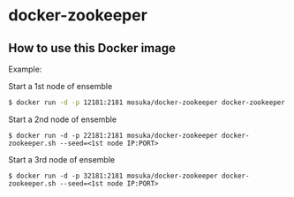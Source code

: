 # docker-zookeeper

## How to use this Docker image

Example:  

Start a 1st node of ensemble
```sh
$ docker run -d -p 12181:2181 mosuka/docker-zookeeper docker-zookeeper.sh
```

Start a 2nd node of ensemble
```
$ docker run -d -p 22181:2181 mosuka/docker-zookeeper docker-zookeeper.sh --seed=<1st node IP:PORT>
```

Start a 3rd node of ensemble
```
$ docker run -d -p 32181:2181 mosuka/docker-zookeeper docker-zookeeper.sh --seed=<1st node IP:PORT>
```
